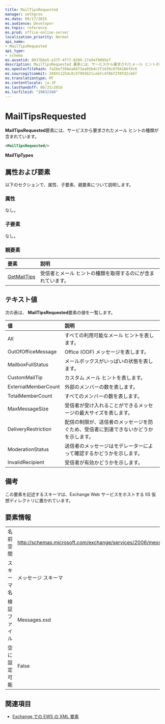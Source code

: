 ```yaml
---
title: MailTipsRequested
manager: sethgros
ms.date: 09/17/2015
ms.audience: Developer
ms.topic: reference
ms.prod: office-online-server
localization_priority: Normal
api_name:
- MailTipsRequested
api_type:
- schema
ms.assetid: 8037bbe5-a37f-4f77-8209-27a94f9095ef
description: MailTipsRequested 要素には、サービスから要求されたメール ヒントの種類が含まれています。
ms.openlocfilehash: fa2bef394ea8473aa65bdc2f1d39c0794186fdc6
ms.sourcegitcommit: 34041125dc8c5f993b21cebfc4f8b72f0fd2cb6f
ms.translationtype: MT
ms.contentlocale: ja-JP
ms.lasthandoff: 06/25/2018
ms.locfileid: "19832348"
---
```

# <a name="mailtipsrequested"></a>MailTipsRequested

**MailTipsRequested**要素には、サービスから要求されたメール ヒントの種類が含まれています。 
  
```XML
<MailTipsRequested/>
```

 **MailTipTypes**
## <a name="attributes-and-elements"></a>属性および要素

以下のセクションで、属性、子要素、親要素について説明します。
  
### <a name="attributes"></a>属性

なし。
  
### <a name="child-elements"></a>子要素

なし。
  
### <a name="parent-elements"></a>親要素

|**要素**|**説明**|
|:-----|:-----|
|[GetMailTips](getmailtips.md) <br/> |受信者とメール ヒントの種類を取得するのにが含まれています。  <br/> |
   
## <a name="text-value"></a>テキスト値

次の表は、 **MailTipsRequested**要素の値を一覧します。 
  
|**値**|**説明**|
|:-----|:-----|
|All  <br/> |すべての利用可能なメール ヒントを表します。  <br/> |
|OutOfOfficeMessage  <br/> |Office (OOF) メッセージを表します。  <br/> |
|MailboxFullStatus  <br/> |メールボックスがいっぱいの状態を表します。  <br/> |
|CustomMailTip  <br/> |カスタム メール ヒントを表します。  <br/> |
|ExternalMemberCount  <br/> |外部のメンバーの数を表します。  <br/> |
|TotalMemberCount  <br/> |すべてのメンバーの数を表します。  <br/> |
|MaxMessageSize  <br/> |受信者が受け入れることができるメッセージの最大サイズを表します。  <br/> |
|DeliveryRestriction  <br/> |配信の制限が、送信者のメッセージを防ぐため、受信者に到達できないかどうかを示します。  <br/> |
|ModerationStatus  <br/> |送信者のメッセージはモデレーターによって確認するかどうかを示します。  <br/> |
|InvalidRecipient  <br/> |受信者が有効かどうかを示します。  <br/> |
   
## <a name="remarks"></a>備考

この要素を記述するスキーマは、Exchange Web サービスをホストする IIS 仮想ディレクトリに置かれています。
  
## <a name="element-information"></a>要素情報

|||
|:-----|:-----|
|名前空間  <br/> |http://schemas.microsoft.com/exchange/services/2006/messages  <br/> |
|スキーマ名  <br/> |メッセージ スキーマ  <br/> |
|検証ファイル  <br/> |Messages.xsd  <br/> |
|空に設定可能  <br/> |False  <br/> |
   
## <a name="see-also"></a>関連項目



- [Exchange での EWS の XML 要素](ews-xml-elements-in-exchange.md)

